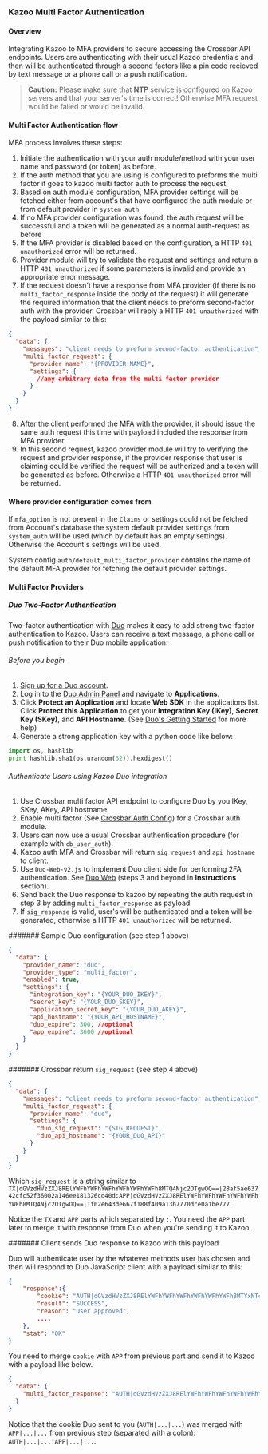 ### Kazoo Multi Factor Authentication

#### Overview

Integrating Kazoo to MFA providers to secure accessing the Crossbar API endpoints. Users are authenticating with their usual Kazoo credentials and then will be authenticated through a second factors like a pin code recieved by text message or a phone call or a push notification.

> **Caution:** Please make sure that **NTP** service is configured on Kazoo servers and that your server's time is correct! Otherwise MFA request would be failed or would be invalid.

#### Multi Factor Authentication flow

MFA process involves these steps:

1. Initiate the authentication with your auth module/method with your user name and password (or token) as before.
2. If the auth method that you are using is configured to preforms the multi factor it goes to kazoo multi factor auth to process the request.
3. Based on auth module configuration, MFA provider settings will be fetched either from account's that have configured the auth module or from default provider in `system_auth`
4. If no MFA provider configuration was found, the auth request will be successful and a token will be generated as a normal auth-request as before
5. If the MFA provider is disabled based on the configuration, a HTTP `401 unauthorized` error will be returned.
6. Provider module will try to validate the request and settings and return a HTTP `401 unauthorized` if some parameters is invalid and provide an appropriate error message.
7. If the request doesn't have a response from MFA provider (if there is no `multi_factor_response` inside the body of the request) it will generate the required information that the client needs to preform second-factor auth with the provider. Crossbar will reply a HTTP `401 unauthorized` with the payload simliar to this:

```json
{
  "data": {
    "messages": "client needs to preform second-factor authentication",
    "multi_factor_request": {
      "provider_name": "{PROVIDER_NAME}",
      "settings": {
        //any arbitrary data from the multi factor provider
      }
    }
  }
}
```

8. After the client performed the MFA with the provider, it should issue the same auth request this time with payload included the response from MFA provider
9. In this second request, kazoo provider module will try to verifying the request and provider response, if the provider response that user is claiming could be verified the request will be authorized and a token will be generated as before. Otherwise a HTTP `401 unauthorized` error will be returned.

#### Where provider configuration comes from

If `mfa_option` is not present in the `Claims` or settings could not be fetched from Account's database the system default provider settings from `system_auth` will be used (which by default has an empty settings).
Otherwise the Account's settings will be used.

System config `auth/default_multi_factor_provider` contains the name of the default MFA provider for fetching the default provider settings.

#### Multi Factor Providers

##### Duo Two-Factor Authentication

Two-factor authentication with [Duo](https://duo.com/) makes it easy to add strong two-factor authentication to Kazoo. Users can receive a text message, a phone call or push notification to their Duo mobile application.

###### Before you begin

1. [Sign up for a Duo account](https://signup.duo.com/).
2. Log in to the [Duo Admin Panel](https://admin.duosecurity.com/) and navigate to **Applications**.
3. Click **Protect an Application** and locate **Web SDK** in the applications list. Click **Protect this Application** to get your **Integration Key (IKey)**, **Secret Key (SKey)**, and **API Hostname**. (See [Duo's Getting Started](https://duo.com/docs/getting_started) for more help)
4. Generate a strong application key with a python code like below:

```python
import os, hashlib
print hashlib.sha1(os.urandom(32)).hexdigest()
```

###### Authenticate Users using Kazoo Duo integration

1. Use Crossbar multi factor API endpoint to configure Duo by you IKey, SKey, AKey, API hostname.
2. Enable multi factor (See [Crossbar Auth Config](../../../applications/crossbar/doc/multi_factor.md)) for a Crossbar auth module.
3. Users can now use a usual Crossbar authentication procedure (for example with `cb_user_auth`).
4. Kazoo auth MFA and Crossbar will return `sig_request` and `api_hostname` to client.
5. Use `Duo-Web-v2.js` to implement Duo client side for performing 2FA authentication. See [Duo Web](https://duo.com/docs/duoweb) (steps 3 and beyond in **Instructions** section).
6. Send back the Duo response to kazoo by repeating the auth request in step 3 by adding `multi_factor_response` as payload.
7. If `sig_response` is valid, user's will be authenticated and a token will be generated, otherwise a HTTP `401 unauthorized` will be returned.

####### Sample Duo configuration (see step 1 above)

```json
{
  "data": {
    "provider_name": "duo",
    "provider_type": "multi_factor",
    "enabled": true,
    "settings": {
      "integration_key": "{YOUR_DUO_IKEY}",
      "secret_key": "{YOUR_DUO_SKEY}",
      "application_secret_key": "{YOUR_DUO_AKEY}",
      "api_hostname": "{YOUR_API_HOSTNAME}",
      "duo_expire": 300, //optional
      "app_expire": 3600 //optional
    }
  }
}
```

####### Crossbar return `sig_request` (see step 4 above)

```json
{
  "data": {
    "messages": "client needs to preform second-factor authentication",
    "multi_factor_request": {
      "provider_name": "duo",
      "settings": {
        "duo_sig_request": "{SIG_REQUEST}",
        "duo_api_hostname": "{YOUR_DUO_API}"
      }
    }
  }
}
```

Which `sig_request` is a string similar to `TX|dGVzdHVzZXJ8RElYWFhYWFhYWFhYWFhYWFhYWFh8MTQ4Njc2OTgwOQ==|28af5ae63742cfc52f36002a146ee181326cd40d:APP|dGVzdHVzZXJ8RElYWFhYWFhYWFhYWFhYWFhYWFh8MTQ4Njc2OTgwOQ==|1f02e643de667f188f409a13b7770dce0a1be777`.

Notice the `TX` and `APP` parts which separated by `:`. You need the `APP` part later to merge it with response from Duo when you're sending it to Kazoo.

####### Client sends Duo response to Kazoo with this payload

Duo will authenticate user by the whatever methods user has chosen and then will respond to Duo JavaScript client with a payload similar to this:

```json
{
    "response":{
        "cookie": "AUTH|dGVzdHVzZXJ8RElYWFhYWFhYWFhYWFhYWFhYWFh8MTYxNTcyNzI0Mw==|d20ad0d1e62d84b00a3e74ec201a5917e77b6aef",
        "result": "SUCCESS",
        "reason": "User approved",
        ....
    },
    "stat": "OK"
}
```

You need to merge `cookie` with `APP` from previous part and send it to Kazoo with a payload like below.

```json
{
  "data": {
    "multi_factor_response": "AUTH|dGVzdHVzZXJ8RElYWFhYWFhYWFhYWFhYWFhYWFh8MTYxNTcyNzI0Mw==|d20ad0d1e62d84b00a3e74ec201a5917e77b6aef:APP|dGVzdHVzZXJ8RElYWFhYWFhYWFhYWFhYWFhYWFh8MTQ4Njc2OTgwOQ==|1f02e643de667f188f409a13b7770dce0a1be777",
  }
}
```

Notice that the cookie Duo sent to you (`AUTH|...|...`) was merged with `APP|...|...` from previous step (separated with a colon): `AUTH|...|...:APP|...|...`.
